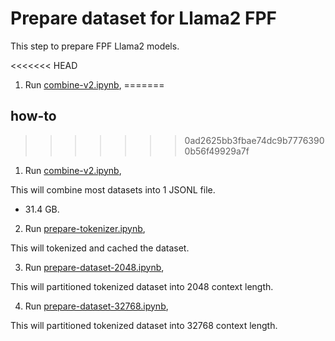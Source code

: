 # Prepare dataset for Llama2 FPF

This step to prepare FPF Llama2 models.

<<<<<<< HEAD
1. Run [combine-v2.ipynb](combine-v2.ipynb),
=======
## how-to
>>>>>>> 0ad2625bb3fbae74dc9b77763900b56f49929a7f

1. Run [combine-v2.ipynb](combine-v2.ipynb),

This will combine most datasets into 1 JSONL file.

- 31.4 GB.

2. Run [prepare-tokenizer.ipynb](prepare-tokenizer.ipynb),

This will tokenized and cached the dataset.

3. Run [prepare-dataset-2048.ipynb](prepare-dataset-2048.ipynb),

This will partitioned tokenized dataset into 2048 context length.

4. Run [prepare-dataset-32768.ipynb](prepare-dataset-32768.ipynb),

This will partitioned tokenized dataset into 32768 context length.